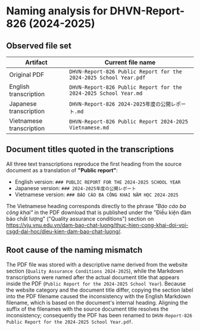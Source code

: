 # Naming analysis for DHVN-Report-826 (2024-2025)

## Observed file set

| Artifact | Current file name |
| --- | --- |
| Original PDF | `DHVN-Report-826 Public Report for the 2024-2025 School Year.pdf` |
| English transcription | `DHVN-Report-826 Public Report for the 2024-2025 School Year.md` |
| Japanese transcription | `DHVN-Report-826 2024-2025年度の公開レポート.md` |
| Vietnamese transcription | `ĐHVN-Report-826 Public Report 2024-2025 Vietnamese.md` |

## Document titles quoted in the transcriptions

All three text transcriptions reproduce the first heading from the source document as a translation of **"Public report"**:

- English version: `### PUBLIC REPORT FOR THE 2024-2025 SCHOOL YEAR`
- Japanese version: `### 2024-2025年度の公開レポート`
- Vietnamese version: `### BÁO CÁO BA CÔNG KHAI NĂM HỌC 2024-2025`

The Vietnamese heading corresponds directly to the phrase *"Báo cáo ba công khai"* in the PDF download that is published under the "Điều kiện đảm bảo chất lượng" ("Quality assurance conditions") section on https://vju.vnu.edu.vn/dam-bao-chat-luong/thuc-hien-cong-khai-doi-voi-csgd-dai-hoc/dieu-kien-dam-bao-chat-luong/.

## Root cause of the naming mismatch

The PDF file was stored with a descriptive name derived from the website section (`Quality Assurance Conditions 2024-2025`), while the Markdown transcriptions were named after the actual document title that appears inside the PDF (`Public Report for the 2024-2025 School Year`). Because the website category and the document title differ, copying the section label into the PDF filename caused the inconsistency with the English Markdown filename, which is based on the document's internal heading. Aligning the suffix of the filenames with the source document title resolves the inconsistency; consequently the PDF has been renamed to `DHVN-Report-826 Public Report for the 2024-2025 School Year.pdf`.
